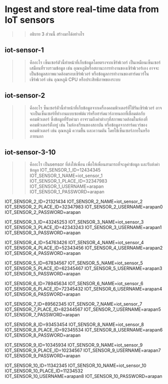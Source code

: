 # Ingest and store real-time data from IoT sensors 
>> อธิบาย 3 ส่วนนี้ สร้างมาได้อย่างไร

## iot-sensor-1
>> คืออะไร 
เซ็นเซอร์ตัวนี้ทำหน้าที่เก็บข้อมูลโดยตรงจากเซิร์ฟเวอร์ เป็นเหมือนเซ็นเซอร์เสมือนที่รวบรวมข้อมูล เช่น อุณหภูมิหรือสถานะการทำงานของเซิร์ฟเวอร์เอง อาจจะเป็นข้อมูลสภาพแวดล้อมรอบเซิร์ฟเวอร์ หรือข้อมูลการทำงานของฮาร์ดแวร์ในเซิร์ฟเวอร์ เช่น อุณหภูมิ CPU หรือประสิทธิภาพของระบบ
## iot-sensor-2
>> คืออะไร
ซ็นเซอร์ตัวนี้ทำหน้าที่เก็บข้อมูลจากเครื่องคอมพิวเตอร์ที่ใช้รันเซิร์ฟเวอร์ อาจจะเป็นเซ็นเซอร์ที่ทำงานแบบซอฟต์แวร์หรือฮาร์ดแวร์ภายนอกที่เชื่อมต่อกับคอมพิวเตอร์ ซึ่งข้อมูลที่รับค่ามา อาจรวมถึงค่าต่างๆที่สภาพแวดล้อมในห้องที่คอมพิวเตอร์ตั้งอยู่ เช่น ในห้องเรียนของสถาบัน หรือข้อมูลจากฮาร์ดแวร์ของคอมพิวเตอร์ เช่น อุณหภูมิ ความชื้น และความดัน โดยใช้เซ็นเซอร์ภายในหรือภายนอก
## iot-sensor-3-10
>> คืออะไร 
เป็นsensor ที่ส่งให้เพื่อน เพื่อให้เพื่อนสามารถที่จะดูค่าข้อมูล และรับส่งค่าข้อมูล
IOT_SENSOR_1_ID=12434345
IOT_SENSOR_1_NAME=iot_sensor_1
IOT_SENSOR_1_PLACE_ID=32347983
IOT_SENSOR_1_USERNAME=arapan
IOT_SENSOR_1_PASSWORD=arapan

IOT_SENSOR_2_ID=21321434
IOT_SENSOR_2_NAME=iot_sensor_2
IOT_SENSOR_2_PLACE_ID=32347983
IOT_SENSOR_2_USERNAME=arapan0
IOT_SENSOR_2_PASSWORD=arapan

IOT_SENSOR_3_ID=43245253
IOT_SENSOR_3_NAME=iot_sensor_3
IOT_SENSOR_3_PLACE_ID=42343243
IOT_SENSOR_3_USERNAME=arapan1
IOT_SENSOR_3_PASSWORD=arapan

IOT_SENSOR_4_ID=54763426
IOT_SENSOR_4_NAME=iot_sensor_4
IOT_SENSOR_4_PLACE_ID=52343456
IOT_SENSOR_4_USERNAME=arapan2
IOT_SENSOR_4_PASSWORD=arapan

IOT_SENSOR_5_ID=67834567
IOT_SENSOR_5_NAME=iot_sensor_5
IOT_SENSOR_5_PLACE_ID=62345467
IOT_SENSOR_5_USERNAME=arapan3
IOT_SENSOR_5_PASSWORD=arapan

IOT_SENSOR_6_ID=78945634
IOT_SENSOR_6_NAME=iot_sensor_6
IOT_SENSOR_6_PLACE_ID=72345432
IOT_SENSOR_6_USERNAME=arapan4
IOT_SENSOR_6_PASSWORD=arapan

IOT_SENSOR_7_ID=89562345
IOT_SENSOR_7_NAME=iot_sensor_7
IOT_SENSOR_7_PLACE_ID=82344567
IOT_SENSOR_7_USERNAME=arapan5
IOT_SENSOR_7_PASSWORD=arapan

IOT_SENSOR_8_ID=93453454
IOT_SENSOR_8_NAME=iot_sensor_8
IOT_SENSOR_8_PLACE_ID=92345534
IOT_SENSOR_8_USERNAME=arapan6
IOT_SENSOR_8_PASSWORD=arapan

IOT_SENSOR_9_ID=10345934
IOT_SENSOR_9_NAME=iot_sensor_9
IOT_SENSOR_9_PLACE_ID=10234567
IOT_SENSOR_9_USERNAME=arapan7
IOT_SENSOR_9_PASSWORD=arapan

IOT_SENSOR_10_ID=11342345
IOT_SENSOR_10_NAME=iot_sensor_10
IOT_SENSOR_10_PLACE_ID=11234532
IOT_SENSOR_10_USERNAME=arapan8
IOT_SENSOR_10_PASSWORD=arapan
